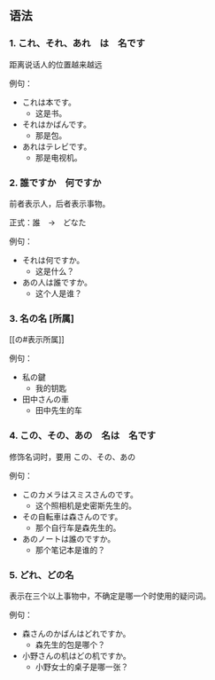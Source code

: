 ## 语法
### 1. これ、それ、あれ　は　名です
距离说话人的位置越来越远

例句：
- これは本です。
	- 这是书。
- それはかばんです。
	- 那是包。
- あれはテレビです。
	- 那是电视机。
### 2. 誰ですか　何ですか
前者表示人，后者表示事物。

正式：誰　→　どなた

例句：
- それは何ですか。
	- 这是什么？
- あの人は誰ですか。
	- 这个人是谁？
### 3. 名の名 [所属]

[[の#表示所属]]

例句：
- 私の鍵
	- 我的钥匙
- 田中さんの車
	- 田中先生的车
### 4. この、その、あの　名は　名です
修饰名词时，要用 この、その、あの

例句：
- このカメラはスミスさんのです。
	- 这个照相机是史密斯先生的。
- その自転車は森さんのです。
	- 那个自行车是森先生的。
- あのノートは誰のですか。
	- 那个笔记本是谁的？
### 5. どれ、どの名
表示在三个以上事物中，不确定是哪一个时使用的疑问词。

例句：
- 森さんのかばんはどれですか。
	- 森先生的包是哪个？
- 小野さんの机はどの机ですか。
	- 小野女士的桌子是哪一张？
